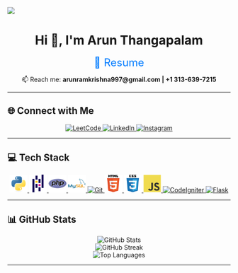 [![](https://visitcount.itsvg.in/api?id=huharun&icon=0&color=1)](https://visitcount.itsvg.in)

<h1 align="center">Hi 👋, I'm Arun Thangapalam</h1>

<p align="center">
    <a href="https://huharun.github.io/huharun/" target="_blank" style="font-size: 24px; text-decoration: none; color: #007BFF;">
        📄 Resume
    </a>
</p>







<p align="center">
    📫 Reach me: <strong>arunramkrishna997@gmail.com | +1 313-639-7215</strong>
</p>

---

## 🌐 Connect with Me
<p align="center">
    <a href="https://www.leetcode.com/huharun" target="_blank">
        <img src="https://raw.githubusercontent.com/rahuldkjain/github-profile-readme-generator/master/src/images/icons/Social/leet-code.svg" alt="LeetCode" height="20" width="40" />
    </a>
    <a href="https://linkedin.com/in/arun-thangapalam-7b4b4719a/" target="_blank">
        <img src="https://raw.githubusercontent.com/rahuldkjain/github-profile-readme-generator/master/src/images/icons/Social/linked-in-alt.svg" alt="LinkedIn" height="20" width="40" />
    </a>
    <a href="https://instagram.com/arunxh" target="_blank">
        <img src="https://raw.githubusercontent.com/rahuldkjain/github-profile-readme-generator/master/src/images/icons/Social/instagram.svg" alt="Instagram" height="20" width="40" />
    </a>
</p>

---

## 💻 Tech Stack
<p align="center">
    <a href="https://www.python.org" target="_blank" rel="noreferrer">
        <img src="https://raw.githubusercontent.com/devicons/devicon/master/icons/python/python-original.svg" alt="Python" width="40" height="40"/>
    </a>
    <a href="https://pandas.pydata.org/" target="_blank" rel="noreferrer">
        <img src="https://raw.githubusercontent.com/devicons/devicon/2ae2a900d2f041da66e950e4d48052658d850630/icons/pandas/pandas-original.svg" alt="Pandas" width="40" height="40"/>
    </a>
    <a href="https://www.php.net" target="_blank" rel="noreferrer">
        <img src="https://raw.githubusercontent.com/devicons/devicon/master/icons/php/php-original.svg" alt="PHP" width="40" height="40"/>
    </a>
    <a href="https://www.mysql.com/" target="_blank" rel="noreferrer">
        <img src="https://raw.githubusercontent.com/devicons/devicon/master/icons/mysql/mysql-original-wordmark.svg" alt="MySQL" width="40" height="40"/>
    </a>
    <a href="https://git-scm.com/" target="_blank" rel="noreferrer">
        <img src="https://www.vectorlogo.zone/logos/git-scm/git-scm-icon.svg" alt="Git" width="40" height="40"/>
    </a>
    <a href="https://www.w3.org/html/" target="_blank" rel="noreferrer">
        <img src="https://raw.githubusercontent.com/devicons/devicon/master/icons/html5/html5-original-wordmark.svg" alt="HTML5" width="40" height="40"/>
    </a>
    <a href="https://www.w3schools.com/css/" target="_blank" rel="noreferrer">
        <img src="https://raw.githubusercontent.com/devicons/devicon/master/icons/css3/css3-original-wordmark.svg" alt="CSS3" width="40" height="40"/>
    </a>
    <a href="https://developer.mozilla.org/en-US/docs/Web/JavaScript" target="_blank" rel="noreferrer">
        <img src="https://raw.githubusercontent.com/devicons/devicon/master/icons/javascript/javascript-original.svg" alt="JavaScript" width="40" height="40"/>
    </a>
    <a href="https://codeigniter.com" target="_blank" rel="noreferrer">
        <img src="https://cdn.worldvectorlogo.com/logos/codeigniter.svg" alt="CodeIgniter" width="40" height="40"/>
    </a>
    <a href="https://flask.palletsprojects.com/" target="_blank" rel="noreferrer">
        <img src="https://www.vectorlogo.zone/logos/pocoo_flask/pocoo_flask-icon.svg" alt="Flask" width="40" height="40"/>
    </a>
</p>

---

## 📊 GitHub Stats
<p align="center">
    <img src="https://github-readme-stats.vercel.app/api?username=huharun&theme=radical&hide_border=true&include_all_commits=true&count_private=true" alt="GitHub Stats" /><br/>
    <img src="https://github-readme-streak-stats.herokuapp.com/?user=huharun&theme=radical&hide_border=true" alt="GitHub Streak" /><br/>
    <img src="https://github-readme-stats.vercel.app/api/top-langs/?username=huharun&theme=radical&hide_border=true&include_all_commits=true&count_private=true&layout=compact" alt="Top Languages" />
</p>

---
